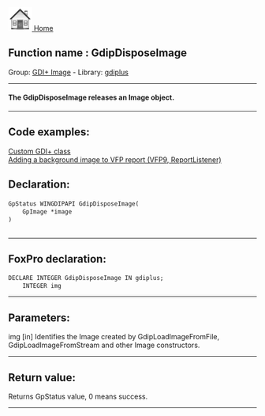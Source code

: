 [<img src="../../images/home.png"> Home ](https://github.com/VFPX/Win32API)  

## Function name : GdipDisposeImage
Group: [GDI+ Image](../../functions_group.md#GDIplus_Image)  -  Library: [gdiplus](../../libraries.md#gdiplus)  
***  


#### The GdipDisposeImage releases an Image object.
***  


## Code examples:
[Custom GDI+ class](../../samples/sample_450.md)  
[Adding a background image to VFP report (VFP9, ReportListener)](../../samples/sample_562.md)  

## Declaration:
```foxpro  
GpStatus WINGDIPAPI GdipDisposeImage(
	GpImage *image
)
  
```  
***  


## FoxPro declaration:
```foxpro  
DECLARE INTEGER GdipDisposeImage IN gdiplus;
	INTEGER img  
```  
***  


## Parameters:
img
[in]  Identifies the Image created by GdipLoadImageFromFile, GdipLoadImageFromStream and other Image constructors.  
***  


## Return value:
Returns GpStatus value, 0 means success.  
***  

